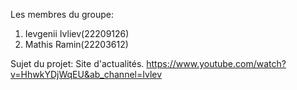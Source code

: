 Les membres du groupe: 
1. Ievgenii Ivliev(22209126)
2. Mathis Ramin(22203612)

Sujet du projet: Site d'actualités.
https://www.youtube.com/watch?v=HhwkYDjWqEU&ab_channel=Ivlev